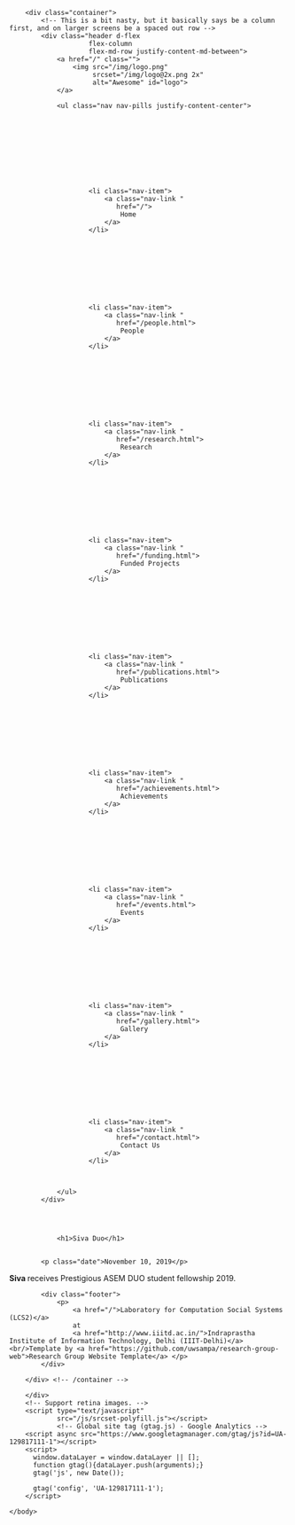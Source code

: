 <!DOCTYPE html>
<html>
    <head>
        <title>Laboratory for Computational Social Systems (LCS2): Siva Duo</title>
        <meta charset="utf-8">
        <meta name="viewport" content="width=device-width, initial-scale=1, shrink-to-fit=no">
        <link rel="stylesheet"
              href="https://maxcdn.bootstrapcdn.com/bootstrap/4.0.0-beta.2/css/bootstrap.min.css"
              integrity="sha384-PsH8R72JQ3SOdhVi3uxftmaW6Vc51MKb0q5P2rRUpPvrszuE4W1povHYgTpBfshb"
              crossorigin="anonymous">
        <link rel="stylesheet"
              href="https://maxcdn.bootstrapcdn.com/font-awesome/4.7.0/css/font-awesome.min.css">
        <link rel="stylesheet" href="/css/group.css">
        <link rel="stylesheet" href="/css/font-awesome-animation.min.css">
        <script src="https://ajax.googleapis.com/ajax/libs/jquery/3.3.1/jquery.min.js"></script> 
        <link rel="stylesheet" href="/css/slider.css">
        <script type="text/javascript" src="/js/slider.js"></script>
    </head>
    <body>

        <div class="container">
            <!-- This is a bit nasty, but it basically says be a column first, and on larger screens be a spaced out row -->
            <div class="header d-flex
                        flex-column
                        flex-md-row justify-content-md-between">
                <a href="/" class="">
                    <img src="/img/logo.png"
                         srcset="/img/logo@2x.png 2x"
                         alt="Awesome" id="logo">
                </a>
               
                <ul class="nav nav-pills justify-content-center">

                    
                    

                        

                        
                        
                        

                        <li class="nav-item">
                            <a class="nav-link "
                               href="/">
                                Home
                            </a>
                        </li>

                    

                        

                        
                        
                        

                        <li class="nav-item">
                            <a class="nav-link "
                               href="/people.html">
                                People
                            </a>
                        </li>

                    

                        

                        
                        
                        

                        <li class="nav-item">
                            <a class="nav-link "
                               href="/research.html">
                                Research
                            </a>
                        </li>

                    

                        

                        
                        
                        

                        <li class="nav-item">
                            <a class="nav-link "
                               href="/funding.html">
                                Funded Projects
                            </a>
                        </li>

                    

                        

                        
                        
                        

                        <li class="nav-item">
                            <a class="nav-link "
                               href="/publications.html">
                                Publications
                            </a>
                        </li>

                    

                        

                        
                        
                        

                        <li class="nav-item">
                            <a class="nav-link "
                               href="/achievements.html">
                                Achievements
                            </a>
                        </li>

                    

                        

                        
                        
                        

                        <li class="nav-item">
                            <a class="nav-link "
                               href="/events.html">
                                Events
                            </a>
                        </li>

                    

                        

                        
                        
                        

                        <li class="nav-item">
                            <a class="nav-link "
                               href="/gallery.html">
                                Gallery
                            </a>
                        </li>

                    

                        

                        
                        
                        

                        <li class="nav-item">
                            <a class="nav-link "
                               href="/contact.html">
                                Contact Us
                            </a>
                        </li>

                    

                </ul>
            </div>
           
            

            
                <h1>Siva Duo</h1>
            

            <p class="date">November 10, 2019</p>

<div class="post">
<b> Siva </b> receives Prestigious ASEM DUO student fellowship 2019.

</div>


            <div class="footer">
                <p>
                    <a href="/">Laboratory for Computation Social Systems (LCS2)</a>
                    at
                    <a href="http://www.iiitd.ac.in/">Indraprastha Institute of Information Technology, Delhi (IIIT-Delhi)</a><br/>Template by <a href="https://github.com/uwsampa/research-group-web">Research Group Website Template</a> </p>
            </div>

        </div> <!-- /container -->

        </div>
        <!-- Support retina images. -->
        <script type="text/javascript"
                src="/js/srcset-polyfill.js"></script>
                <!-- Global site tag (gtag.js) - Google Analytics -->
        <script async src="https://www.googletagmanager.com/gtag/js?id=UA-129817111-1"></script>
        <script>
          window.dataLayer = window.dataLayer || [];
          function gtag(){dataLayer.push(arguments);}
          gtag('js', new Date());

          gtag('config', 'UA-129817111-1');
        </script>

    </body>
</html>
